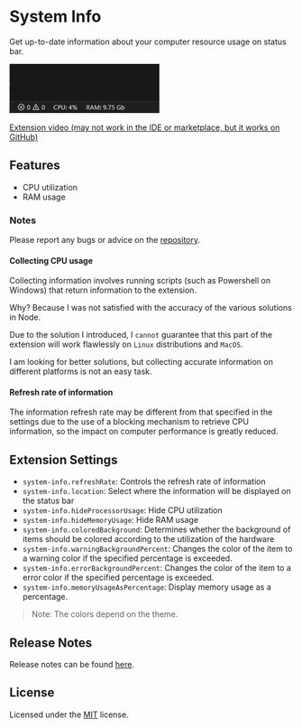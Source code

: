 # System Info

Get up-to-date information about your computer resource usage on status bar.

![Extension image example](assets/extension-usage-example.png)

[Extension video (may not work in the IDE or marketplace, but it works on GitHub)](https://user-images.githubusercontent.com/61974579/220412247-f511aa3b-e6b3-4711-bdf6-e3115444431d.mp4
)

## Features

* CPU utilization
* RAM usage

### Notes

Please report any bugs or advice on the [repository](https://github.com/MASSHUU12/system-info/issues).

#### Collecting CPU usage

Collecting information involves running scripts (such as Powershell on Windows) that return information to the extension.

Why? Because I was not satisfied with the accuracy of the various solutions in Node.

Due to the solution I introduced, I `cannot` guarantee that this part of the extension will work flawlessly on `Linux` distributions and `MacOS`.

I am looking for better solutions, but collecting accurate information on different platforms is not an easy task.

#### Refresh rate of information

The information refresh rate may be different from that specified in the settings due to the use of a blocking mechanism to retrieve CPU information, so the impact on computer performance is greatly reduced.

## Extension Settings

* `system-info.refreshRate`: Controls the refresh rate of information
* `system-info.location`: Select where the information will be displayed on the status bar
* `system-info.hideProcessorUsage`: Hide CPU utilization
* `system-info.hideMemoryUsage`: Hide RAM usage
* `system-info.coloredBackground`: Determines whether the background of items should be colored according to the utilization of the hardware
* `system-info.warningBackgroundPercent`: Changes the color of the item to a warning color if the specified percentage is exceeded.
* `system-info.errorBackgroundPercent`: Changes the color of the item to a error color if the specified percentage is exceeded.
* `system-info.memoryUsageAsPercentage`: Display memory usage as a percentage.

> Note: The colors depend on the theme.

## Release Notes

Release notes can be found [here](https://github.com/MASSHUU12/system-info/blob/main/CHANGELOG.md).

## License

Licensed under the [MIT](https://github.com/MASSHUU12/system-info/blob/main/LICENSE) license.
